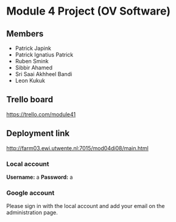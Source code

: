 # Module 4 Project (OV Software)

## Members

* Patrick Japink
* Patrick Ignatius Patrick
* Ruben Smink
* Sibbir Ahamed
* Sri Saai Akhheel Bandi
* Leon Kukuk

## Trello board
https://trello.com/module41

## Deployment link
http://farm03.ewi.utwente.nl:7015/mod04di08/main.html

### Local account
**Username:** a
**Password:** a

### Google account
Please sign in with the local account and add your email on the administration page.
